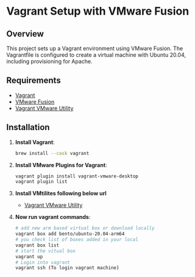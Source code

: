 # Vagrant Setup with VMware Fusion

## Overview

This project sets up a Vagrant environment using VMware Fusion. The Vagrantfile is configured to create a virtual machine with Ubuntu 20.04, including provisioning for Apache.

## Requirements

- [Vagrant](https://www.vagrantup.com/downloads)
- [VMware Fusion](https://www.vmware.com/products/fusion.html)
- [Vagrant VMware Utility](https://www.vagrantup.com/docs/vmware/vagrant-vmware-utility.html)

## Installation

1. **Install Vagrant**:
   ```bash
   brew install --cask vagrant

2. **Install VMware Plugins for Vagrant**:
   ```bash
   vagrant plugin install vagrant-vmware-desktop
   vagrant plugin list

3. **Install VMtilites following below url**
   - [Vagrant VMware Utility](https://www.vagrantup.com/docs/vmware/vagrant-vmware-utility.html)

4. **Now run vagrant commands**:
   ```bash
   # add new arm based virtual box or download locally
   vagrant box add bento/ubuntu-20.04-arm64
   # you check list of boxes added in your local
   vagrant box list
   # start the vitual box
   vagrant up
   # Login into vagrant
   vagrant ssh (To login vagrant machine)
